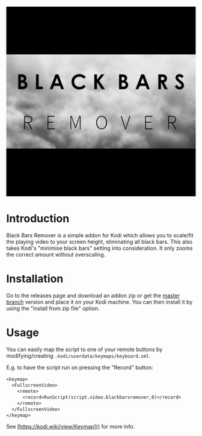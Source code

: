 ![](resources/icon.png)

# Introduction

Black Bars Remover is a simple addon for Kodi which allows you to scale/fit the playing video to your screen height,
eliminating all black bars.
This also takes Kodi's "minimise black bars" setting into consideration. It only zooms the correct amount without
overscaling.

# Installation

Go to the releases page and download an addon zip or get the [master branch](https://github.com/milaq/kodi_addon_blackbarsremover/archive/master.zip)
version and place it on your Kodi machine. You can then install it by using the "install from zip file" option.

# Usage

You can easily map the script to one of your remote buttons by modifying/creating
`.kodi/userdata/keymaps/keyboard.xml`.

E.g. to have the script run on pressing the "Record" button:
```
<keymap>
  <FullscreenVideo>
    <remote>
      <record>RunScript(script.video.blackbarsremover,0)</record>
    </remote>
  </FullscreenVideo>
</keymap>
```

See [https://kodi.wiki/view/Keymap]() for more info.
